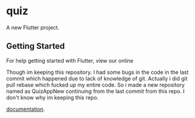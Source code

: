 # quiz

A new Flutter project.

## Getting Started

For help getting started with Flutter, view our online

Though im keeping this repository. I had some bugs in the code in the last commit which happened due to lack of knowledge of git. 
Actually i did git pull rebase which fucked up my entire code. So i made a new repository named as QuizAppNew continuing from the last commit from this repo. I don't know why im keeping this repo.

[documentation](https://flutter.io/).
